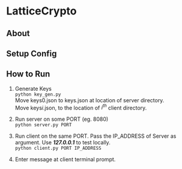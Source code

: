 # LatticeCrypto

## About

## Setup Config


## How to Run

1. Generate Keys  
`python key_gen.py`  
Move keys0.json to keys.json at location of server directory.  
Move keys*i*.json, to the location of *$i^{th}$* client directory.

2. Run server on some PORT (eg. 8080)   
   `python server.py PORT`

3. Run client on the same PORT. Pass the IP_ADDRESS of Server as argument. Use ***127.0.0.1*** to test locally.  
   `python client.py PORT IP_ADDRESS`

4. Enter message at client terminal prompt.

